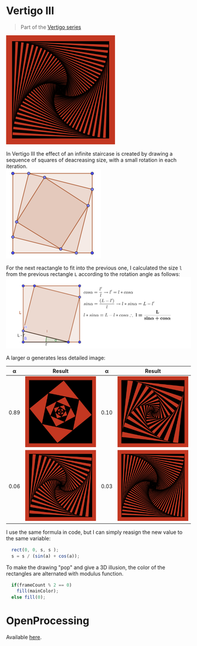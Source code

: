 # Vertigo III
> Part of the [Vertigo series](/p5jsVertigo/)  

![l alpha](./images/vertigoIII_alpha_003.png)  

In Vertigo III the effect of an infinite staircase is created by drawing a sequence of squares of deacreasing size, with a small rotation in each iteration.    
![](./images/squarerotation.png)

For the next reactangle to fit into the previous one, I calculated the size `l` from the previous rectangle `L` according to the rotation angle as follows:  
![](./images/squarecalc.png)  

A larger &alpha; generates less detailed image:  

&alpha;|Result|&alpha;|Result
---|---|---|---|
0.89|![s alpha](./images/vertigoIII_large_alpha.png)|0.10|![m alpha](./images/vertigoIII_alpha_011.png)
0.06|![l alpha](./images/vertigoIII_alpha_006.png)|0.03|![l alpha](./images/vertigoIII_alpha_003.png)


I use the same formula in code, but I can simply reasign the new value to the same variable:
```javascript
  rect(0, 0, s, s );
  s = s / (sin(a) + cos(a));
```



To make the drawing "pop" and give a 3D illusion, the color of the rectangles are alternated with modulus function.
```javascript
  if(frameCount % 2 == 0)
    fill(mainColor);
  else fill(0);
```

# OpenProcessing
Available [here](https://www.openprocessing.org/sketch/544091).
